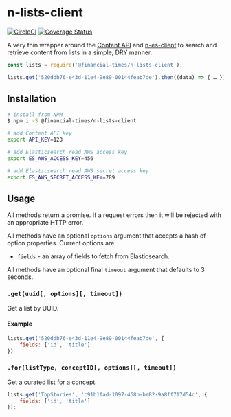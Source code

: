 # n-lists-client

[![CircleCI](https://circleci.com/gh/Financial-Times/n-lists-client.svg?style=svg)](https://circleci.com/gh/Financial-Times/n-lists-client) [![Coverage Status](https://coveralls.io/repos/github/Financial-Times/n-lists-client/badge.svg?branch=master)](https://coveralls.io/github/Financial-Times/n-lists-client?branch=master)

A very thin wrapper around the [Content API][1] and [n-es-client][2] to search and retrieve content from lists in a simple, DRY manner.

```js
const lists = require('@financial-times/n-lists-client');

lists.get('520ddb76-e43d-11e4-9e89-00144feab7de').then((data) => { … });
```

## Installation

```sh
# install from NPM
$ npm i -S @financial-times/n-lists-client

# add Content API key
export API_KEY=123

# add Elasticsearch read AWS access key
export ES_AWS_ACCESS_KEY=456

# add Elasticsearch read AWS secret access key
export ES_AWS_SECRET_ACCESS_KEY=789
```

## Usage

All methods return a promise. If a request errors then it will be rejected with an appropriate HTTP error.

All methods have an optional `options` argument that accepts a hash of option properties. Current options are:

- `fields` - an array of fields to fetch from Elasticsearch.

All methods have an optional final `timeout` argument that defaults to 3 seconds.

### `.get(uuid[, options][, timeout])`

Get a list by UUID.

#### Example

```js
lists.get('520ddb76-e43d-11e4-9e89-00144feab7de', {
    fields: ['id', 'title']
})
```

### `.for(listType, conceptID[, options][, timeout])`

Get a curated list for a concept.

```js
lists.get('TopStories', 'c91b1fad-1097-468b-be82-9a8ff717d54c', {
    fields: ['id', 'title']
});
```

[1]: https://developer.ft.com/
[2]: https://github.com/Financial-Times/n-es-client
